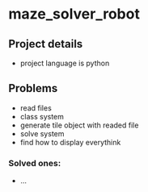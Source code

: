 # maze_solver_robot

## Project details
- project language is python

## Problems
 - read files
 - class system
  - generate tile object with readed file
 - solve system
 - find how to display everythink

### Solved ones:
 - ...